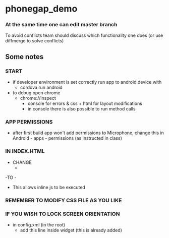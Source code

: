 # phonegap_demo

### At the same time one can edit master branch
To avoid conflicts team should discuss which functionality one does (or use diffmerge to solve conflicts)

## Some notes

### START
- if developer environment is set correctly run app to android device with
	- cordova run android
- to debug open chrome
	- chrome://inspect
		- console for errors & css + html for layout modifications
		- in console there is also possible to run method calls

### APP PERMISSIONS
- after first build app won't add permissions to Microphone, change this in Android - apps - permissions (as instructed in class)

### IN INDEX.HTML
- CHANGE
	- <meta http-equiv="Content-Security-Policy" content="default-src 'self' data: gap: https://ssl.gstatic.com 'unsafe-eval'; style-src 'self' 'unsafe-inline'; media-src *; img-src 'self' data: content:;">
-TO
	- <meta http-equiv="Content-Security-Policy" content="default-src 'self' 'unsafe-inline' data: gap: https://ssl.gstatic.com 'unsafe-eval'; style-src 'self' 'unsafe-inline'; media-src *; img-src 'self' data: content:;">
- This allows inline js to be executed

### REMEMBER TO MODIFY CSS FILE AS YOU LIKE

### IF YOU WISH TO LOCK SCREEN ORIENTATION
- in config.xml (in the root)
	- add this line inside widget (this is already added)
    <preference name="Orientation" value="portrait" />

